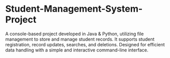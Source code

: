 # Student-Management-System-Project
A console-based project developed in Java &amp; Python, utilizing file management to store and manage student records. It supports student registration, record updates, searches, and deletions. Designed for efficient data handling with a simple and interactive command-line interface.
